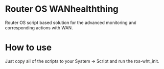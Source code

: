 # Router OS WANhealththing
Router OS script based solution for the advanced monitoring and corresponding actions with WAN.



# How to use
Just copy all of the scripts to your System -> Script and run the ros-wht_init.
